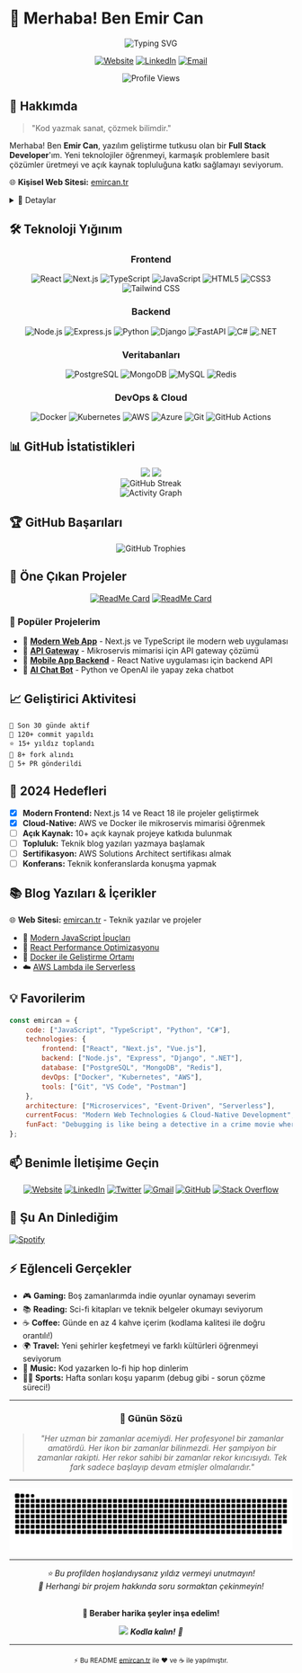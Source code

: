 # 👋 Merhaba! Ben Emir Can

<div align="center">
  <img src="https://readme-typing-svg.herokuapp.com?font=Fira+Code&weight=5000&size=28&duration=3000&pause=1000&color=2196F3&center=true&vCenter=true&multiline=true&width=600&height=100&lines=Yazılım+Geliştirici;Full+Stack+Developer;Teknoloji+Meraklısı" alt="Typing SVG" />
</div>



<div align="center">
  
  [![Website](https://img.shields.io/badge/🌐_Website-emircan.tr-blue?style=for-the-badge)](https://emircan.tr)
  [![LinkedIn](https://img.shields.io/badge/LinkedIn-0077B5?style=for-the-badge&logo=linkedin&logoColor=white)](https://linkedin.com/in/emircan)
  [![Email](https://img.shields.io/badge/Email-D14836?style=for-the-badge&logo=gmail&logoColor=white)](mailto:hello@emircan.tr)
  
  ![Profile Views](https://komarev.com/ghpvc/?username=emir-can-tr&color=2196F3&style=for-the-badge&label=Profil+Ziyareti)
  
</div>

## 🚀 Hakkımda

> "Kod yazmak sanat, çözmek bilimdir." 

Merhaba! Ben **Emir Can**, yazılım geliştirme tutkusu olan bir **Full Stack Developer**'ım. Yeni teknolojiler öğrenmeyi, karmaşık problemlere basit çözümler üretmeyi ve açık kaynak topluluğuna katkı sağlamayı seviyorum. 

🌐 **Kişisel Web Sitesi:** [emircan.tr](https://emircan.tr)

<details>
<summary>📍 Detaylar</summary>
<br>

- 🔭 **Şu anda:** Modern web uygulamaları geliştiriyorum
- 🌱 **Öğreniyorum:** Cloud-Native teknolojiler ve mikroservis mimarisi
- 👯 **İş birliği:** Açık kaynak projeler ve inovatif startuplar
- 💬 **Konuşalım:** JavaScript, React, Node.js, Python
- ⚡ **Hızlı bilgi:** Kahve içerken en iyi kodları yazarım ☕
- 📫 **İletişim:** [hello@emircan.tr](mailto:hello@emircan.tr)

</details>

## 🛠️ Teknoloji Yığınım

<div align="center">

### Frontend
![React](https://img.shields.io/badge/-React-61DAFB?style=for-the-badge&logo=react&logoColor=black)
![Next.js](https://img.shields.io/badge/-Next.js-000000?style=for-the-badge&logo=next.js&logoColor=white)
![TypeScript](https://img.shields.io/badge/-TypeScript-3178C6?style=for-the-badge&logo=typescript&logoColor=white)
![JavaScript](https://img.shields.io/badge/-JavaScript-F7DF1E?style=for-the-badge&logo=javascript&logoColor=black)
![HTML5](https://img.shields.io/badge/-HTML5-E34F26?style=for-the-badge&logo=html5&logoColor=white)
![CSS3](https://img.shields.io/badge/-CSS3-1572B6?style=for-the-badge&logo=css3&logoColor=white)
![Tailwind CSS](https://img.shields.io/badge/-Tailwind_CSS-38B2AC?style=for-the-badge&logo=tailwind-css&logoColor=white)

### Backend
![Node.js](https://img.shields.io/badge/-Node.js-339933?style=for-the-badge&logo=node.js&logoColor=white)
![Express.js](https://img.shields.io/badge/-Express.js-000000?style=for-the-badge&logo=express&logoColor=white)
![Python](https://img.shields.io/badge/-Python-3776AB?style=for-the-badge&logo=python&logoColor=white)
![Django](https://img.shields.io/badge/-Django-092E20?style=for-the-badge&logo=django&logoColor=white)
![FastAPI](https://img.shields.io/badge/-FastAPI-009688?style=for-the-badge&logo=fastapi&logoColor=white)
![C#](https://img.shields.io/badge/-C%23-239120?style=for-the-badge&logo=c-sharp&logoColor=white)
![.NET](https://img.shields.io/badge/-.NET-512BD4?style=for-the-badge&logo=.net&logoColor=white)

### Veritabanları
![PostgreSQL](https://img.shields.io/badge/-PostgreSQL-336791?style=for-the-badge&logo=postgresql&logoColor=white)
![MongoDB](https://img.shields.io/badge/-MongoDB-47A248?style=for-the-badge&logo=mongodb&logoColor=white)
![MySQL](https://img.shields.io/badge/-MySQL-4479A1?style=for-the-badge&logo=mysql&logoColor=white)
![Redis](https://img.shields.io/badge/-Redis-DC382D?style=for-the-badge&logo=redis&logoColor=white)

### DevOps & Cloud
![Docker](https://img.shields.io/badge/-Docker-2496ED?style=for-the-badge&logo=docker&logoColor=white)
![Kubernetes](https://img.shields.io/badge/-Kubernetes-326CE5?style=for-the-badge&logo=kubernetes&logoColor=white)
![AWS](https://img.shields.io/badge/-AWS-232F3E?style=for-the-badge&logo=amazon-aws&logoColor=white)
![Azure](https://img.shields.io/badge/-Azure-0078D4?style=for-the-badge&logo=microsoft-azure&logoColor=white)
![Git](https://img.shields.io/badge/-Git-F05032?style=for-the-badge&logo=git&logoColor=white)
![GitHub Actions](https://img.shields.io/badge/-GitHub_Actions-2088FF?style=for-the-badge&logo=github-actions&logoColor=white)

</div>

## 📊 GitHub İstatistikleri

<div align="center">
  <img height="200em" src="https://github-readme-stats.vercel.app/api?username=emir-can-tr&show_icons=true&theme=tokyonight&include_all_commits=true&count_private=true&hide_border=true&bg_color=0d1117"/>
  <img height="200em" src="https://github-readme-stats.vercel.app/api/top-langs/?username=emir-can-tr&layout=compact&langs_count=8&theme=tokyonight&hide_border=true&bg_color=0d1117"/>
</div>

<div align="center">
  <img src="https://github-readme-streak-stats.herokuapp.com/?user=emir-can-tr&theme=tokyonight&hide_border=true&background=0d1117" alt="GitHub Streak"/>
</div>

<div align="center">
  <img src="https://github-readme-activity-graph.vercel.app/graph?username=emir-can-tr&theme=tokyo-night&hide_border=true&bg_color=0d1117" alt="Activity Graph"/>
</div>

## 🏆 GitHub Başarıları

<div align="center">
  <img src="https://github-profile-trophy.vercel.app/?username=emir-can-tr&theme=tokyonight&no-frame=true&row=1&column=6" alt="GitHub Trophies"/>
</div>

## 🚀 Öne Çıkan Projeler

<div align="center">

[![ReadMe Card](https://github-readme-stats.vercel.app/api/pin/?username=emir-can-tr&repo=awesome-project-1&theme=tokyonight&hide_border=true&bg_color=0d1117)](https://github.com/emir-can-tr/lensify)
[![ReadMe Card](https://github-readme-stats.vercel.app/api/pin/?username=emir-can-tr&repo=awesome-project-2&theme=tokyonight&hide_border=true&bg_color=0d1117)](https://github.com/emir-can-tr/awesome-project-2)

</div>

### 🌟 Popüler Projelerim

- 🔗 **[Modern Web App](https://github.com/emir-can-tr/modern-web-app)** - Next.js ve TypeScript ile modern web uygulaması
- 🚀 **[API Gateway](https://github.com/emir-can-tr/api-gateway)** - Mikroservis mimarisi için API gateway çözümü  
- 📱 **[Mobile App Backend](https://github.com/emir-can-tr/mobile-backend)** - React Native uygulaması için backend API
- 🤖 **[AI Chat Bot](https://github.com/emir-can-tr/ai-chatbot)** - Python ve OpenAI ile yapay zeka chatbot

## 📈 Geliştirici Aktivitesi

```text
📅 Son 30 günde aktif
🔨 120+ commit yapıldı  
⭐ 15+ yıldız toplandı
🍴 8+ fork alındı
📝 5+ PR gönderildi
```

## 🎯 2024 Hedefleri

- [x] **Modern Frontend:** Next.js 14 ve React 18 ile projeler geliştirmek
- [x] **Cloud-Native:** AWS ve Docker ile mikroservis mimarisi öğrenmek
- [ ] **Açık Kaynak:** 10+ açık kaynak projeye katkıda bulunmak
- [ ] **Topluluk:** Teknik blog yazıları yazmaya başlamak
- [ ] **Sertifikasyon:** AWS Solutions Architect sertifikası almak
- [ ] **Konferans:** Teknik konferanslarda konuşma yapmak

## 📚 Blog Yazıları & İçerikler

🌐 **Web Sitesi:** [emircan.tr](https://emircan.tr) - Teknik yazılar ve projeler

- 📝 [Modern JavaScript İpuçları](https://emircan.tr/blog/modern-javascript-tips)
- 🚀 [React Performance Optimizasyonu](https://emircan.tr/blog/react-performance)
- 🐳 [Docker ile Geliştirme Ortamı](https://emircan.tr/blog/docker-development)
- ☁️ [AWS Lambda ile Serverless](https://emircan.tr/blog/aws-lambda-serverless)

## 💡 Favorilerim

```javascript
const emircan = {
    code: ["JavaScript", "TypeScript", "Python", "C#"],
    technologies: {
        frontend: ["React", "Next.js", "Vue.js"],
        backend: ["Node.js", "Express", "Django", ".NET"],
        database: ["PostgreSQL", "MongoDB", "Redis"],
        devOps: ["Docker", "Kubernetes", "AWS"],
        tools: ["Git", "VS Code", "Postman"]
    },
    architecture: ["Microservices", "Event-Driven", "Serverless"],
    currentFocus: "Modern Web Technologies & Cloud-Native Development",
    funFact: "Debugging is like being a detective in a crime movie where you're also the murderer 🔍"
};
```

## 📫 Benimle İletişime Geçin

<div align="center">

[![Website](https://img.shields.io/badge/🌐_Website-emircan.tr-2196F3?style=for-the-badge&logoColor=white)](https://emircan.tr)
[![LinkedIn](https://img.shields.io/badge/LinkedIn-0077B5?style=for-the-badge&logo=linkedin&logoColor=white)](https://linkedin.com/in/emircan)
[![Twitter](https://img.shields.io/badge/Twitter-1DA1F2?style=for-the-badge&logo=twitter&logoColor=white)](https://twitter.com/emircan)
[![Gmail](https://img.shields.io/badge/Gmail-D14836?style=for-the-badge&logo=gmail&logoColor=white)](mailto:hello@emircan.tr)
[![GitHub](https://img.shields.io/badge/GitHub-100000?style=for-the-badge&logo=github&logoColor=white)](https://github.com/emir-can-tr)
[![Stack Overflow](https://img.shields.io/badge/Stack_Overflow-FE7A16?style=for-the-badge&logo=stack-overflow&logoColor=white)](https://stackoverflow.com/users/emircan)

</div>

## 🎵 Şu An Dinlediğim

[![Spotify](https://spotify-github-profile.vercel.app/api/spotify-playing)](https://spotify-github-profile.vercel.app/api/spotify-playing)

## ⚡ Eğlenceli Gerçekler

- 🎮 **Gaming:** Boş zamanlarımda indie oyunlar oynamayı severim
- 📚 **Reading:** Sci-fi kitapları ve teknik belgeler okumayı seviyorum  
- ☕ **Coffee:** Günde en az 4 kahve içerim (kodlama kalitesi ile doğru orantılı!)
- 🌍 **Travel:** Yeni şehirler keşfetmeyi ve farklı kültürleri öğrenmeyi seviyorum
- 🎵 **Music:** Kod yazarken lo-fi hip hop dinlerim
- 🏃‍♂️ **Sports:** Hafta sonları koşu yaparım (debug gibi - sorun çözme süreci!)

---

<div align="center">

### 💭 Günün Sözü

> *"Her uzman bir zamanlar acemiydi. Her profesyonel bir zamanlar amatördü. Her ikon bir zamanlar bilinmezdi. Her şampiyon bir zamanlar rakipti. Her rekor sahibi bir zamanlar rekor kırıcısıydı. Tek fark sadece başlayıp devam etmişler olmalarıdır."*

</div>

---

<div align="center">
  <img src="https://raw.githubusercontent.com/platane/platane/output/github-contribution-grid-snake-dark.svg" alt="Snake animation" />
</div>

---

<div align="center">
  <i>⭐ Bu profilden hoşlandıysanız yıldız vermeyi unutmayın!</i>
  <br>
  <i>💬 Herhangi bir projem hakkında soru sormaktan çekinmeyin!</i>
  <br><br>
  
  **🤝 Beraber harika şeyler inşa edelim!**
  
  <img src="https://media.giphy.com/media/LnQjpWaON8nhr21vNW/giphy.gif" width="60"> <em><b>Kodla kalın!</b> 🚀</em>
  
</div>

---

<div align="center">
  <sub>⚡ Bu README <a href="https://emircan.tr">emircan.tr</a> ile ❤️ ve ☕ ile yapılmıştır.</sub>
</div>

